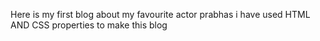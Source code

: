 Here is my first blog about my favourite actor prabhas i have used HTML AND CSS properties to make this blog
